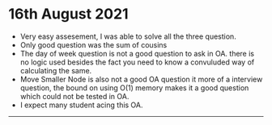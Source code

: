 # 16th August 2021

- Very easy assesement, I was able to solve all the three question.
- Only good question was the sum of cousins
- The day of week question is not a good question to ask in OA. there is no logic used besides the fact you need to know a convuluded way of calculating the same.
- Move Smaller Node is also not a good OA question it more of a interview question, the bound on using O(1) memory makes it a good question which could not be tested in OA.
- I expect many student acing this OA.

---
